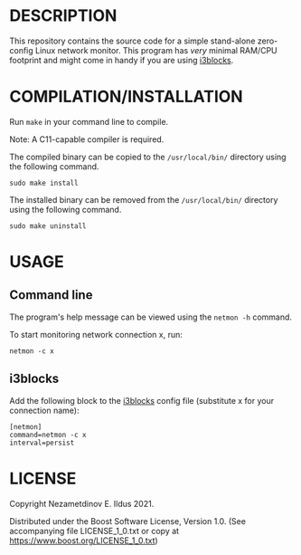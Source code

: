 # DESCRIPTION
This repository contains the source code for a simple stand-alone zero-config Linux network monitor.
This program has _very_ minimal RAM/CPU footprint and might come in handy if you are using [i3blocks](https://github.com/vivien/i3blocks).

# COMPILATION/INSTALLATION
Run `make` in your command line to compile.

Note: A C11-capable compiler is required.

The compiled binary can be copied to the `/usr/local/bin/` directory using the following command.

```
sudo make install
```

The installed binary can be removed from the `/usr/local/bin/` directory using the following command.

```
sudo make uninstall
```

# USAGE

## Command line
The program's help message can be viewed using the `netmon -h` command.

To start monitoring network connection x, run:

```
netmon -c x
```

## i3blocks
Add the following block to the [i3blocks](https://github.com/vivien/i3blocks) config file (substitute x for your connection name):

```
[netmon]
command=netmon -c x
interval=persist
```

# LICENSE
Copyright Nezametdinov E. Ildus 2021.

Distributed under the Boost Software License, Version 1.0.
(See accompanying file LICENSE_1_0.txt or copy at https://www.boost.org/LICENSE_1_0.txt)

